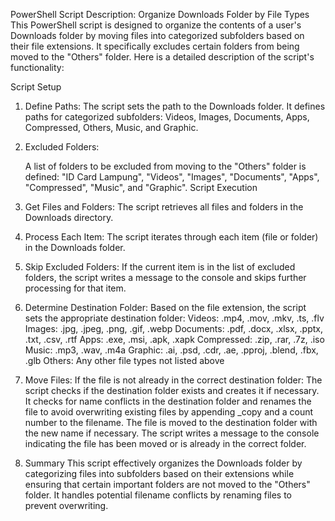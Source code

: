 PowerShell Script Description: Organize Downloads Folder by File Types
This PowerShell script is designed to organize the contents of a user's Downloads folder by moving files into categorized subfolders based on their file extensions. It specifically excludes certain folders from being moved to the "Others" folder. Here is a detailed description of the script's functionality:

Script Setup
1. Define Paths:
    The script sets the path to the Downloads folder.
    It defines paths for categorized subfolders: Videos, Images, Documents, Apps, Compressed, Others, Music, and Graphic.
2. Excluded Folders:

    A list of folders to be excluded from moving to the "Others" folder is defined: "ID Card Lampung", "Videos", "Images", "Documents", "Apps", "Compressed", "Music", and "Graphic".
Script Execution
1. Get Files and Folders:
    The script retrieves all files and folders in the Downloads directory.
2. Process Each Item:
    The script iterates through each item (file or folder) in the Downloads folder.
3. Skip Excluded Folders:
    If the current item is in the list of excluded folders, the script writes a message to the console and skips further processing for that item.

4. Determine Destination Folder:
    Based on the file extension, the script sets the appropriate destination folder:
    Videos: .mp4, .mov, .mkv, .ts, .flv
    Images: .jpg, .jpeg, .png, .gif, .webp
    Documents: .pdf, .docx, .xlsx, .pptx, .txt, .csv, .rtf
    Apps: .exe, .msi, .apk, .xapk
    Compressed: .zip, .rar, .7z, .iso
    Music: .mp3, .wav, .m4a
    Graphic: .ai, .psd, .cdr, .ae, .pproj, .blend, .fbx, .glb
    Others: Any other file types not listed above

5. Move Files:
   If the file is not already in the correct destination folder:
    The script checks if the destination folder exists and creates it if necessary.
    It checks for name conflicts in the destination folder and renames the file to avoid overwriting existing files by appending _copy and a count number to the filename.
    The file is moved to the destination folder with the new name if necessary.
    The script writes a message to the console indicating the file has been moved or is already in the correct folder.

6. Summary
This script effectively organizes the Downloads folder by categorizing files into subfolders based on their extensions while ensuring that certain important folders are not moved to the "Others" folder. It handles potential filename conflicts by renaming files to prevent overwriting.
